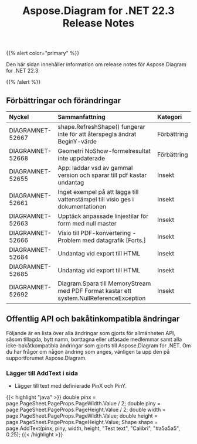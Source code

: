 ﻿---
title: Aspose.Diagram for .NET 22.3 Release Notes
type: docs
weight: 25
url: /sv/net/aspose-diagram-for-net-22-3-release-notes/
---
{{% alert color="primary" %}} 

Den här sidan innehåller information om release notes för Aspose.Diagram for .NET 22.3.

{{% /alert %}} 
## **Förbättringar och förändringar**

|**Nyckel**|**Sammanfattning**|**Kategori**|
|:- |:- |:- |
|DIAGRAMNET-52667|shape.RefreshShape() fungerar inte för att återspegla ändrat BeginY-värde|Förbättring|
|DIAGRAMNET-52668|Geometri NoShow-formelresultat inte uppdaterade|Förbättring|
|DIAGRAMNET-52655|App: laddar vsd av gammal version och sparar till pdf kastar undantag|Insekt|
|DIAGRAMNET-52661|Inget exempel på att lägga till vattenstämpel till visio ges i dokumentationen|Insekt|
|DIAGRAMNET-52663|Upptäck anpassade linjestilar för form med null master|Insekt|
|DIAGRAMNET-52666|Visio till PDF-konvertering - Problem med datagrafik [Forts.]|Insekt|
|DIAGRAMNET-52684|Undantag vid export till HTML|Insekt|
|DIAGRAMNET-52685|Undantag vid export till HTML|Insekt|
|DIAGRAMNET-52692|Diagram.Spara till MemoryStream med PDF Format kastar ett system.NullReferenceException|Insekt|

## **Offentlig API och bakåtinkompatibla ändringar**
Följande är en lista över alla ändringar som gjorts för allmänheten API, såsom tillagda, bytt namn, borttagna eller utfasade medlemmar samt alla icke-bakåtkompatibla ändringar som gjorts till Aspose.Diagram for .NET. Om du har frågor om någon ändring som anges, vänligen ta upp den på supportforumet Aspose.Diagram.

### **Lägger till AddText i sida**
- Lägger till text med definierade PinX och PinY.

{{< highlight "java" >}}
double pinx = page.PageSheet.PageProps.PageWidth.Value / 2;
double piny = page.PageSheet.PageProps.PageHeight.Value / 2;
double width = page.PageSheet.PageProps.PageWidth.Value;
double height = page.PageSheet.PageProps.PageHeight.Value;
Shape shape = page.AddText(pinx, piny, width, height, "Test text", "Calibri", "#a5a5a5", 0.25);
{{< /highlight >}}
